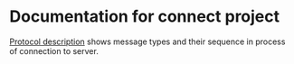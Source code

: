 # Documentation for connect project

[Protocol description](./protocol_description.md) shows message types and their sequence in process of connection to server.